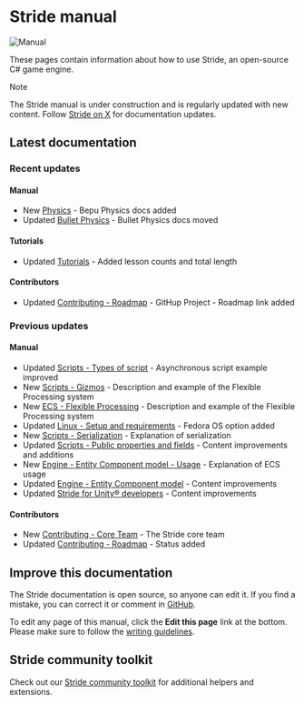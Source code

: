 # Stride manual

![Manual](get-started/media/game-editor-scene.jpg)

These pages contain information about how to use Stride, an open-source C# game engine.

> [!Note]
> The Stride manual is under construction and is regularly updated with new content. Follow [Stride on X](https://x.com/stridedotnet?s=20) for documentation updates.

## Latest documentation

### Recent updates

#### Manual

- <span class="badge text-bg-success">New</span> [Physics](physics/index.md) - Bepu Physics docs added
- <span class="badge text-bg-info">Updated</span> [Bullet Physics](physics-bullet/index.md) - Bullet Physics docs moved

#### Tutorials

- <span class="badge text-bg-info">Updated</span> [Tutorials](../tutorials/index.md) - Added lesson counts and total length

#### Contributors

- <span class="badge text-bg-info">Updated</span> [Contributing - Roadmap](../contributors/roadmap.md) - GitHup Project - Roadmap link added

### Previous updates

#### Manual
- <span class="badge text-bg-info">Updated</span> [Scripts - Types of script](scripts/types-of-script.md) - Asynchronous script example improved
- <span class="badge text-bg-success">New</span> [Scripts - Gizmos](scripts/gizmos.md) - Description and example of the Flexible Processing system
- <span class="badge text-bg-success">New</span> [ECS - Flexible Processing](engine/entity-component-system/flexible-processing.md) - Description and example of the Flexible Processing system
- <span class="badge text-bg-info">Updated</span> [Linux - Setup and requirements](platforms/linux/setup-and-requirements.md) - Fedora OS option added
- <span class="badge text-bg-success">New</span> [Scripts - Serialization](scripts/serialization.md) - Explanation of serialization
- <span class="badge text-bg-info">Updated</span> [Scripts - Public properties and fields](scripts/public-properties-and-fields.md) - Content improvements and additions
- <span class="badge text-bg-success">New</span> [Engine - Entity Component model - Usage](engine/entity-component-system/usage.md) - Explanation of ECS usage
- <span class="badge text-bg-info">Updated</span> [Engine - Entity Component model](engine/entity-component-system/index.md) - Content improvements
- <span class="badge text-bg-info">Updated</span> [Stride for Unity® developers](stride-for-unity-developers/index.md) - Content improvements

#### Contributors

- <span class="badge text-bg-success">New</span> [Contributing - Core Team](../contributors/core-team.md) - The Stride core team
- <span class="badge text-bg-info">Updated</span> [Contributing - Roadmap](../contributors/roadmap.md) - Status added 

## Improve this documentation

The Stride documentation is open source, so anyone can edit it. If you find a mistake, you can correct it or comment in [GitHub](https://github.com/stride3d/stride-docs).

To edit any page of this manual, click the **Edit this page** link at the bottom. Please make sure to follow the [writing guidelines](../contributors/documentation/index.md).

## Stride community toolkit

Check out our [Stride community toolkit](https://stride3d.github.io/stride-community-toolkit/index.html) for additional helpers and extensions.